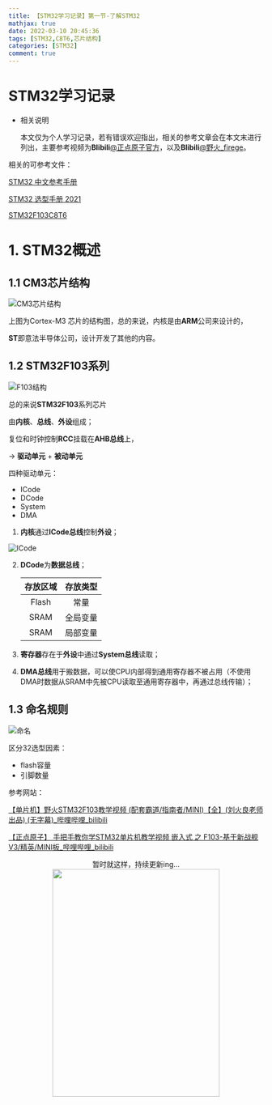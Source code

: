 ```yaml
---
title: 【STM32学习记录】第一节-了解STM32
mathjax: true
date: 2022-03-10 20:45:36
tags: [STM32,C8T6,芯片结构]
categories: [STM32]
comment: true
---
```


#  STM32学习记录

+   相关说明

    本文仅为个人学习记录，若有错误欢迎指出，相关的参考文章会在本文末进行列出，主要参考视频为**Blibili**[@正点原子官方](https://space.bilibili.com/394620890?from=search&seid=13393056502650554081&spm_id_from=333.337.0.0)，以及**Blibili**[@野火_firege](https://space.bilibili.com/356820657?from=search&seid=6957304932395919416&spm_id_from=333.337.0.0)。

相关的可参考文件：

[STM32 中文参考手册](http://www.stm32er.com/zb_users/upload/2021/01/202101191611046723128863.pdf)

[STM32 选型手册 2021](https://www.stmcu.com.cn/upload/Selection_Guide.pdf)

[STM32F103C8T6 ](https://pdf1.alldatasheetcn.com/datasheet-pdf/view/201596/STMICROELECTRONICS/STM32F103C8T6.html)

# 1.  STM32概述

## 1.1 **CM3**芯片结构

![CM3芯片结构](CM3芯片结构.png)

上图为Cortex-M3 芯片的结构图，总的来说，内核是由**ARM**公司来设计的，

**ST**即意法半导体公司，设计开发了其他的内容。

## 1.2 STM32F103系列

![F103结构](F103结构.png)

总的来说**STM32F103**系列芯片

由**内核**、**总线**、**外设**组成；

复位和时钟控制**RCC**挂载在**AHB总线**上，

-> **驱动单元** + **被动单元**

四种驱动单元：

+   ICode
+   DCode
+   System
+   DMA

1.  **内核**通过**ICode总线**控制**外设**；

![ICode](ICode.png)

2.  **DCode**为**数据总线**；

    | 存放区域 | 存放类型 |
    | :------: | :------: |
    |  Flash   |   常量   |
    |   SRAM   | 全局变量 |
    |   SRAM   | 局部变量 |

3.  **寄存器**存在于**外设**中通过**System总线**读取；

4.  **DMA总线**用于搬数据，可以使CPU内部得到通用寄存器不被占用（不使用DMA时数据从SRAM中先被CPU读取至通用寄存器中，再通过总线传输）；

## 1.3 命名规则

![命名](命名.png)

区分32选型因素：

+   flash容量
+   引脚数量



参考网站：

[【单片机】野火STM32F103教学视频 (配套霸道/指南者/MINI)【全】(刘火良老师出品) (无字幕)_哔哩哔哩_bilibili](https://www.bilibili.com/video/BV1yW411Y7Gw)

[【正点原子】 手把手教你学STM32单片机教学视频 嵌入式 之 F103-基于新战舰V3/精英/MINI板_哔哩哔哩_bilibili](https://www.bilibili.com/video/BV1Lx411Z7Qa)



<center>暂时就这样，持续更新ing...<center/>

<img src="艾米莉亚1.jpg"  width="330"  height = "450" />
